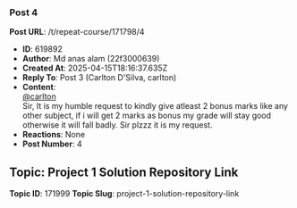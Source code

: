 ### Post 4
**Post URL**: /t/repeat-course/171798/4
- **ID**: 619892
- **Author**: Md anas alam (22f3000639)
- **Created At**: 2025-04-15T18:16:37.635Z
- **Reply To**: Post 3 (Carlton D'Silva, carlton)
- **Content**:  
  <a class="mention" href="/u/carlton">@carlton</a><br>
Sir, It is my humble request to kindly give atleast 2 bonus marks like any other subject, if i will get 2 marks as bonus my grade will stay good otherwise it will fall badly.
Sir plzzz it is my request.
- **Reactions**: None
- **Post Number**: 4

## Topic: Project 1 Solution Repository Link
**Topic ID**: 171999
**Topic Slug**: project-1-solution-repository-link

